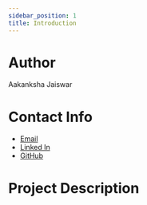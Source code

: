 ```yaml
---
sidebar_position: 1
title: Introduction
---
```



# Author
Aakanksha Jaiswar

# Contact Info
- [Email](mailto:aakankshajaiswar_it20b9_58@dtu.ac.in)
- [Linked In](https://www.linkedin.com/in/aakanksha-jaiswar-949392201/)
- [GitHub](https://github.com/aakanksha1801/)

# Project Description

